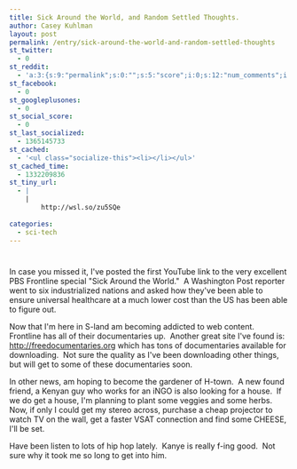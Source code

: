 ```yaml
---
title: Sick Around the World, and Random Settled Thoughts.
author: Casey Kuhlman
layout: post
permalink: /entry/sick-around-the-world-and-random-settled-thoughts
st_twitter:
  - 0
st_reddit:
  - 'a:3:{s:9:"permalink";s:0:"";s:5:"score";i:0;s:12:"num_comments";i:0;}'
st_facebook:
  - 0
st_googleplusones:
  - 0
st_social_score:
  - 0
st_last_socialized:
  - 1365145733
st_cached:
  - '<ul class="socialize-this"><li></li></ul>'
st_cached_time:
  - 1332209836
st_tiny_url:
  - |
    |
        http://wsl.so/zu5SQe
        
categories:
  - sci-tech
---
```

# 

In case you missed it, I've posted the first YouTube link to the very excellent PBS Frontline special "Sick Around the World."  A Washington Post reporter went to six industrialized nations and asked how they've been able to ensure universal healthcare at a much lower cost than the US has been able to figure out.  

Now that I'm here in S-land am becoming addicted to web content.  Frontline has all of their documentaries up.  Another great site I've found is: http://freedocumentaries.org which has tons of documentaries available for downloading.  Not sure the quality as I've been downloading other things, but will get to some of these documentaries soon. 

In other news, am hoping to become the gardener of H-town.  A new found friend, a Kenyan guy who works for an iNGO is also looking for a house.  If we do get a house, I'm planning to plant some veggies and some herbs.  Now, if only I could get my stereo across, purchase a cheap projector to watch TV on the wall, get a faster VSAT connection and find some CHEESE, I'll be set.  

Have been listen to lots of hip hop lately.  Kanye is really f-ing good.  Not sure why it took me so long to get into him. 